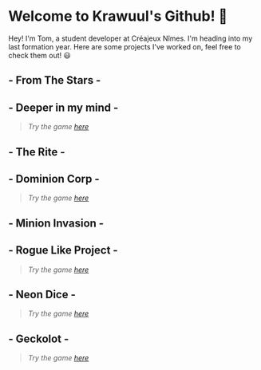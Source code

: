 # Welcome to Krawuul's Github! 👋

Hey! I'm Tom, a student developer at Créajeux Nîmes. I'm heading into my last formation year.
Here are some projects I've worked on, feel free to check them out! 😃

## - From The Stars -
## - Deeper in my mind -

> *Try the game [here](https://sobriket.itch.io/dimm)*

## - The Rite -
## - Dominion Corp -

> *Try the game [here](https://sobriket.itch.io/dominion)*

## - Minion Invasion -
## - Rogue Like Project -

> *Try the game [here](https://sobriket.itch.io/rogue-like-test)*

## - Neon Dice -

> *Try the game [here](https://flegmatik-surf.itch.io/neon-dice)*

## - Geckolot -

> *Try the game [here](https://mathieu-coutant.itch.io/geckolot)*

<!--
**Krawuul/Krawuul** is a ✨ _special_ ✨ repository because its `README.md` (this file) appears on your GitHub profile.

Here are some ideas to get you started:

- 🔭 I’m currently working on ...
- 🌱 I’m currently learning ...
- 👯 I’m looking to collaborate on ...
- 🤔 I’m looking for help with ...
- 💬 Ask me about ...
- 📫 How to reach me: ...
- 😄 Pronouns: ...
- ⚡ Fun fact: ...
-->
